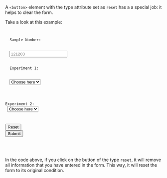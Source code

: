 A `<button>` element with the type
attribute set as `reset` has a
a special job: it helps to clear
the form. 

Take a look at this example:
<codeblock language="html" type="lesson">
<code>
<form>
  <label>Sample Number:</label>
  <br>
  <input type="number" placeholder="121203" />
  <br>
  <label>Experiment 1:</label>
  <br>
  <select for="experiment-1">
    <option value="" selected disabled hidden>Choose here</option>
    <option value="Pass">Pass</option>
    <option value="Fail">Fail</option>
  </select>
  <br>

  <label>Experiment 2:</label>
  <br>
  <select for="experiment-1">
    <option value="" selected disabled hidden>Choose here</option>
    <option value="Pass">Pass</option>
    <option value="Fail">Fail</option>
  </select>
  <br>

  <button type="reset">Reset</button>
  <button type="submit">Submit</button>
</form>
</code>
</codeblock>

In the code above, if you click
on the button of the type `reset`,
it will remove all information
that you have entered in the form.
This way, it will reset the form
to its original condition.